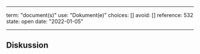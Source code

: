 
---
term:      "document(s)"
use:       "Dokument(e)"
choices:   []
avoid:     []
reference: 532        
state:     open
date:      "2022-01-05"

---

## Diskussion


